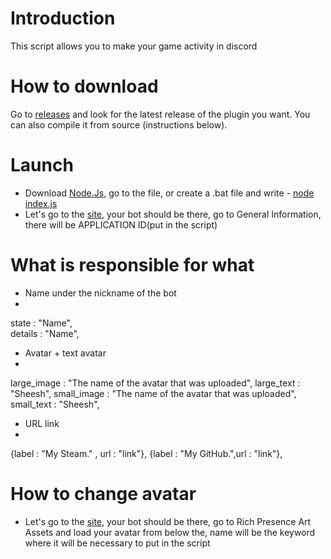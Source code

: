 
# Introduction
This script allows you to make your game activity in discord

# How to download
Go to [releases](https://github.com/Cookiemp4/DiscordCode/releases/tag/DiscordCode) and look for the latest release of the plugin you want. You can also compile it from source (instructions below).
# Launch
- Download [Node.Js](https://nodejs.org/en/), go to the file, or create a .bat file and write - [node index.js](https://ru.wikipedia.org/wiki/Node.js)
- Let's go to the [site](https://discord.com/developers/applications), your bot should be there, go to General Information, there will be APPLICATION ID(put in the script)
# What is responsible for what
- Name under the nickname of the bot 
-
state : "Name",  
details : "Name", 
- Avatar + text avatar 
-
large_image : "The name of the avatar that was uploaded", 
large_text : "Sheesh",
small_image : "The name of the avatar that was uploaded",
small_text : "Sheesh",
- URL link
-
{label : "My Steam." , url : "link"},
{label : "My GitHub.",url : "link"},

# How to change avatar

- Let's go to the [site](https://discord.com/developers/applications), your bot should be there, go to Rich Presence Art Assets and load your avatar from below the, name will be the keyword where it will be necessary to put in the script
